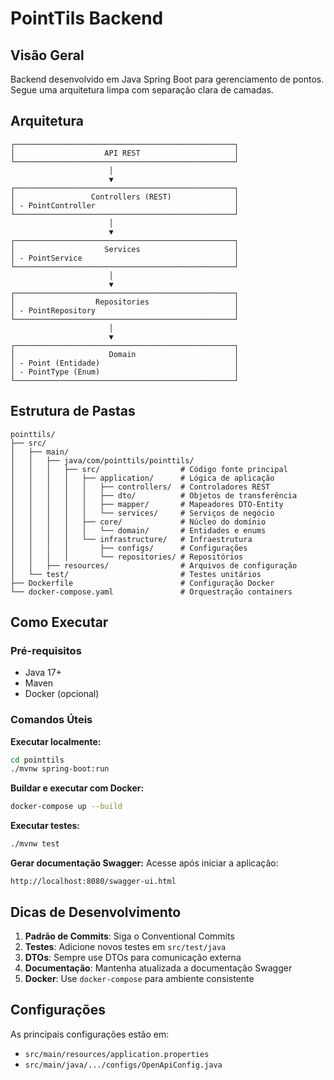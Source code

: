 # PointTils Backend

## Visão Geral
Backend desenvolvido em Java Spring Boot para gerenciamento de pontos. Segue uma arquitetura limpa com separação clara de camadas.

## Arquitetura
```
┌─────────────────────────────────────────────────┐
│                    API REST                     │
└─────────────────────────────────────────────────┘
                      │
                      ▼
┌─────────────────────────────────────────────────┐
│                 Controllers (REST)              │
│ - PointController                               │
└─────────────────────────────────────────────────┘
                      │
                      ▼
┌─────────────────────────────────────────────────┐
│                    Services                     │
│ - PointService                                  │
└─────────────────────────────────────────────────┘
                      │
                      ▼
┌─────────────────────────────────────────────────┐
│                  Repositories                   │
│ - PointRepository                               │
└─────────────────────────────────────────────────┘
                      │
                      ▼
┌─────────────────────────────────────────────────┐
│                     Domain                      │
│ - Point (Entidade)                              │
│ - PointType (Enum)                              │
└─────────────────────────────────────────────────┘
```

## Estrutura de Pastas
```
pointtils/
├── src/
│   ├── main/
│   │   ├── java/com/pointtils/pointtils/
│   │   │   ├── src/                  # Código fonte principal
│   │   │   │   ├── application/      # Lógica de aplicação
│   │   │   │   │   ├── controllers/  # Controladores REST
│   │   │   │   │   ├── dto/          # Objetos de transferência
│   │   │   │   │   ├── mapper/       # Mapeadores DTO-Entity
│   │   │   │   │   └── services/     # Serviços de negócio
│   │   │   │   ├── core/             # Núcleo do domínio
│   │   │   │   │   └── domain/       # Entidades e enums
│   │   │   │   └── infrastructure/   # Infraestrutura
│   │   │   │       ├── configs/      # Configurações
│   │   │   │       └── repositories/ # Repositórios
│   │   ├── resources/                # Arquivos de configuração
│   └── test/                         # Testes unitários
├── Dockerfile                        # Configuração Docker
└── docker-compose.yaml               # Orquestração containers
```

## Como Executar

### Pré-requisitos
- Java 17+
- Maven
- Docker (opcional)

### Comandos Úteis

**Executar localmente:**
```bash
cd pointtils
./mvnw spring-boot:run
```

**Buildar e executar com Docker:**
```bash
docker-compose up --build
```

**Executar testes:**
```bash
./mvnw test
```

**Gerar documentação Swagger:**
Acesse após iniciar a aplicação:
```
http://localhost:8080/swagger-ui.html
```

## Dicas de Desenvolvimento

1. **Padrão de Commits**: Siga o Conventional Commits
2. **Testes**: Adicione novos testes em `src/test/java`
3. **DTOs**: Sempre use DTOs para comunicação externa
4. **Documentação**: Mantenha atualizada a documentação Swagger
5. **Docker**: Use `docker-compose` para ambiente consistente

## Configurações
As principais configurações estão em:
- `src/main/resources/application.properties`
- `src/main/java/.../configs/OpenApiConfig.java`
